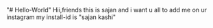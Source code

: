 "# Hello-World" 
Hii,friends
this is sajan and i want u all to add me on ur instagram my install-id is "sajan kashi"
